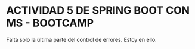 # ACTIVIDAD 5 DE SPRING BOOT CON MS - BOOTCAMP

Falta solo la última parte del control de errores. Estoy en ello.
